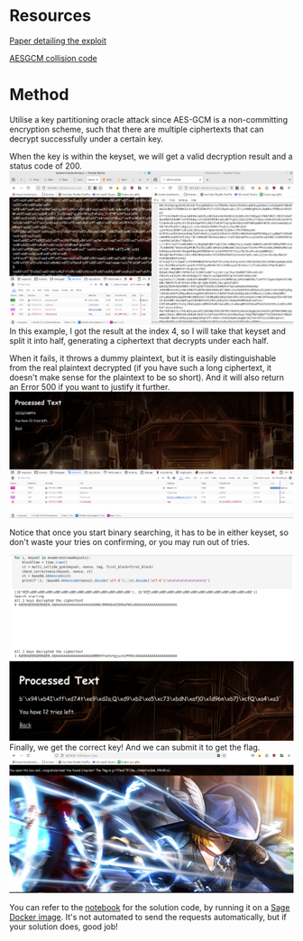 # Resources
[Paper detailing the exploit](https://eprint.iacr.org/2020/1491.pdf)

[AESGCM collision code](https://github.com/julialen/key_multicollision/blob/main/collide_gcm.sage)

# Method
Utilise a key partitioning oracle attack since AES-GCM is a non-committing encryption scheme, such that there are multiple ciphertexts that can decrypt successfully under a certain key.

When the key is within the keyset, we will get a valid decryption result and a status code of 200.
![ValidResult](image.png)
In this example, I got the result at the index 4, so I will take that keyset and split it into half, generating a ciphertext that decrypts under each half.

When it fails, it throws a dummy plaintext, but it is easily distinguishable from the real plaintext decrypted (if you have such a long ciphertext, it doesn't make sense for the plaintext to be so short). And it will also return an Error 500 if you want to justify it further.
![ErrorAuth](image-1.png)

Notice that once you start binary searching, it has to be in either keyset, so don't waste your tries on confirming, or you may run out of tries.

![BinSearchLastCode](image-2.png)
![BinSearchSuccess](image-3.png)
Finally, we get the correct key! And we can submit it to get the flag.
![Success](image-4.png)

You can refer to the [notebook](AESGCM.ipynb) for the solution code, by running it on a [Sage Docker image](https://hub.docker.com/r/sagemath/sagemath). It's not automated to send the requests automatically, but if your solution does, good job!